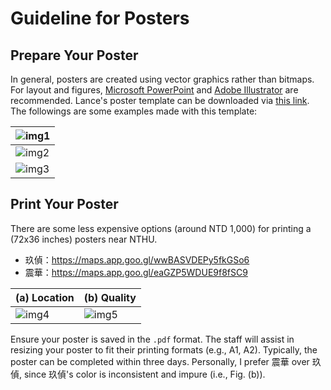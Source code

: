 # Guideline for Posters

## Prepare Your Poster

In general, posters are created using vector graphics rather than bitmaps. For layout and figures, [Microsoft PowerPoint](https://www.microsoft.com/en-us/microsoft-365/powerpoint) and [Adobe Illustrator](https://www.adobe.com/products/illustrator.html) are recommended. Lance's poster template can be downloaded via [this link](https://docs.google.com/presentation/d/1JNL2pBfhLe5WAYbaQJA16yDYIUjEBEmu/edit?usp=sharing&ouid=102324655763258449245&rtpof=true&sd=true). The followings are some examples made with this template:

|![img1](https://hackmd.io/_uploads/SkBqBCoPC.png)|
|--|
|![img2](https://hackmd.io/_uploads/SyH5HCsvA.png)|
|![img3](https://hackmd.io/_uploads/H1B9HCjv0.png)|

## Print Your Poster

There are some less expensive options (around NTD 1,000) for printing a (72x36 inches) posters near NTHU.

- 玖偵：https://maps.app.goo.gl/wwBASVDEPy5fkGSo6
- 震華：https://maps.app.goo.gl/eaGZP5WDUE9f8fSC9

|(a) Location | (b) Quality|
|-|-|
|![img4](https://hackmd.io/_uploads/SkSswynPR.png)|![img5](https://hackmd.io/_uploads/B1q7FkhwC.png)|



Ensure your poster is saved in the `.pdf` format. The staff will assist in resizing your poster to fit their printing formats (e.g., A1, A2). Typically, the poster can be completed within three days. Personally, I prefer 震華 over 玖偵, since 玖偵's color is inconsistent and impure (i.e., Fig. (b)).